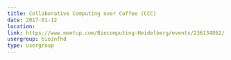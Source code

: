 ```yaml
---
title: Collaborative Computing over Coffee (CCC)
date: 2017-01-12
location: 
link: https://www.meetup.com/Biocomputing-Heidelberg/events/236134862/
usergroup: bioinfhd
type: usergroup
---
```

